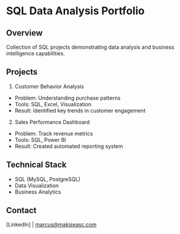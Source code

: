# SQL Data Analysis Portfolio

## Overview
Collection of SQL projects demonstrating data analysis and business intelligence capabilities.

## Projects
1. Customer Behavior Analysis
- Problem: Understanding purchase patterns
- Tools: SQL, Excel, Visualization
- Result: Identified key trends in customer engagement

2. Sales Performance Dashboard
- Problem: Track revenue metrics
- Tools: SQL, Power BI
- Result: Created automated reporting system

## Technical Stack
- SQL (MySQL, PostgreSQL)
- Data Visualization
- Business Analytics

## Contact
[LinkedIn] | marcus@makiseasc.com

